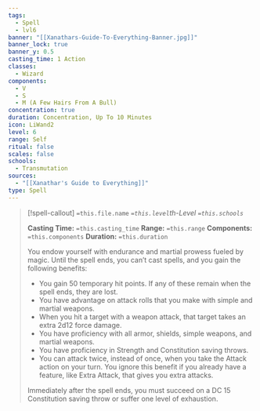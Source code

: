 ```yaml
---
tags:
  - Spell
  - lvl6
banner: "[[Xanathars-Guide-To-Everything-Banner.jpg]]"
banner_lock: true
banner_y: 0.5
casting_time: 1 Action
classes:
  - Wizard
components:
  - V
  - S
  - M (A Few Hairs From A Bull)
concentration: true
duration: Concentration, Up To 10 Minutes
icon: LiWand2
level: 6
range: Self
ritual: false
scales: false
schools:
  - Transmutation
sources:
  - "[[Xanathar's Guide to Everything]]"
type: Spell
---
```

>[!spell-callout] `=this.file.name`
>*`=this.level`th-Level `=this.schools`*
>
>**Casting Time:** `=this.casting_time`
>**Range:** `=this.range`
>**Components:** `=this.components`
>**Duration:** `=this.duration`
>
>You endow yourself with endurance and martial prowess fueled by magic. Until the spell ends, you can’t cast spells, and you gain the following benefits:
>
>* You gain 50 temporary hit points. If any of these remain when the spell ends, they are lost.
>* You have advantage on attack rolls that you make with simple and martial weapons.
>* When you hit a target with a weapon attack, that target takes an extra 2d12 force damage.
>* You have proficiency with all armor, shields, simple weapons, and martial weapons.
>* You have proficiency in Strength and Constitution saving throws.
>* You can attack twice, instead of once, when you take the Attack action on your turn. You ignore this benefit if you already have a feature, like Extra Attack, that gives you extra attacks.
>
>Immediately after the spell ends, you must succeed on a DC 15 Constitution saving throw or suffer one level of exhaustion.
>
>
